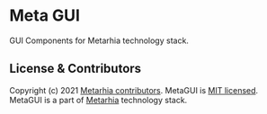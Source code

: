 # Meta GUI

GUI Components for Metarhia technology stack.

## License & Contributors

Copyright (c) 2021 [Metarhia contributors](https://github.com/metarhia/metagui/graphs/contributors).
MetaGUI is [MIT licensed](./LICENSE).\
MetaGUI is a part of [Metarhia](https://github.com/metarhia) technology stack.
